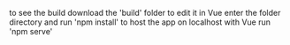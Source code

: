 to see the build download the 'build' folder
to edit it in Vue enter the folder directory and run 'npm install'
to host the app on localhost with Vue run 'npm serve' 
